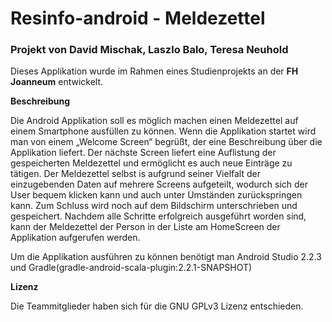 # Resinfo-android - Meldezettel
### Projekt von David Mischak, Laszlo Balo, Teresa Neuhold


Dieses Applikation wurde im Rahmen eines Studienprojekts an der **FH Joanneum** entwickelt.

**Beschreibung**

Die Android Applikation soll es möglich machen einen Meldezettel auf einem Smartphone ausfüllen zu können. 
Wenn die Applikation startet wird man von einem „Welcome Screen“ begrüßt, der eine Beschreibung über die Applikation liefert. Der nächste Screen liefert eine Auflistung der gespeicherten Meldezettel und ermöglicht es auch neue Einträge zu tätigen. Der Meldezettel selbst is aufgrund seiner Vielfalt  der einzugebenden Daten auf mehrere Screens aufgeteilt, wodurch sich der User bequem klicken kann und auch unter Umständen zurückspringen kann. Zum Schluss wird noch auf dem Bildschirm unterschrieben und gespeichert. Nachdem alle Schritte erfolgreich ausgeführt worden sind, kann der Meldezettel der Person in der Liste am HomeScreen der Applikation aufgerufen werden. 



Um die Applikation ausführen zu können benötigt man Android Studio 2.2.3 und Gradle(gradle-android-scala-plugin:2.2.1-SNAPSHOT) 



**Lizenz**

Die Teammitglieder haben sich für die GNU GPLv3 Lizenz entschieden.    


